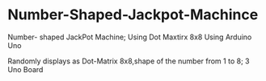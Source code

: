 # Number-Shaped-Jackpot-Machince
Number- shaped  JackPot Machine; Using Dot Maxtirx 8x8 Using Arduino Uno

Randomly displays as Dot-Matrix 8x8,shape of the number from 1 to 8; 3 Uno Board 
